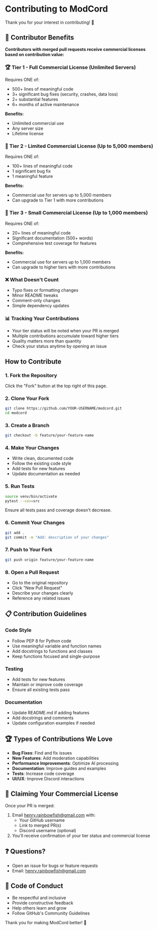 # Contributing to ModCord

Thank you for your interest in contributing! 🎉

## 🎁 Contributor Benefits

**Contributors with merged pull requests receive commercial licenses based on contribution value:**

### 🏆 Tier 1 - Full Commercial License (Unlimited Servers)
Requires ONE of:
- 500+ lines of meaningful code
- 3+ significant bug fixes (security, crashes, data loss)
- 2+ substantial features
- 6+ months of active maintenance

**Benefits:**
- Unlimited commercial use
- Any server size
- Lifetime license

### 🥈 Tier 2 - Limited Commercial License (Up to 5,000 members)
Requires ONE of:
- 100+ lines of meaningful code
- 1 significant bug fix
- 1 meaningful feature

**Benefits:**
- Commercial use for servers up to 5,000 members
- Can upgrade to Tier 1 with more contributions

### 🥉 Tier 3 - Small Commercial License (Up to 1,000 members)
Requires ONE of:
- 20+ lines of meaningful code
- Significant documentation (500+ words)
- Comprehensive test coverage for features

**Benefits:**
- Commercial use for servers up to 1,000 members
- Can upgrade to higher tiers with more contributions

### ❌ What Doesn't Count
- Typo fixes or formatting changes
- Minor README tweaks
- Comment-only changes
- Simple dependency updates

### 📊 Tracking Your Contributions
- Your tier status will be noted when your PR is merged
- Multiple contributions accumulate toward higher tiers
- Quality matters more than quantity
- Check your status anytime by opening an issue

## How to Contribute

### 1. Fork the Repository
Click the "Fork" button at the top right of this page.

### 2. Clone Your Fork
```bash
git clone https://github.com/YOUR-USERNAME/modcord.git
cd modcord
```

### 3. Create a Branch
```bash
git checkout -b feature/your-feature-name
```

### 4. Make Your Changes
- Write clean, documented code
- Follow the existing code style
- Add tests for new features
- Update documentation as needed

### 5. Run Tests
```bash
source venv/bin/activate
pytest --cov=src
```

Ensure all tests pass and coverage doesn't decrease.

### 6. Commit Your Changes
```bash
git add .
git commit -m "Add: description of your changes"
```

### 7. Push to Your Fork
```bash
git push origin feature/your-feature-name
```

### 8. Open a Pull Request
- Go to the original repository
- Click "New Pull Request"
- Describe your changes clearly
- Reference any related issues

## 📋 Contribution Guidelines

### Code Style
- Follow PEP 8 for Python code
- Use meaningful variable and function names
- Add docstrings to functions and classes
- Keep functions focused and single-purpose

### Testing
- Add tests for new features
- Maintain or improve code coverage
- Ensure all existing tests pass

### Documentation
- Update README.md if adding features
- Add docstrings and comments
- Update configuration examples if needed

## 🏆 Types of Contributions We Love

- **Bug Fixes**: Find and fix issues
- **New Features**: Add moderation capabilities
- **Performance Improvements**: Optimize AI processing
- **Documentation**: Improve guides and examples
- **Tests**: Increase code coverage
- **UI/UX**: Improve Discord interactions

## 🎫 Claiming Your Commercial License

Once your PR is merged:
1. Email henry.rainbowfish@gmail.com with:
   - Your GitHub username
   - Link to merged PR(s)
   - Discord username (optional)
2. You'll receive confirmation of your tier status and commercial license

## ❓ Questions?

- Open an issue for bugs or feature requests
- Email: henry.rainbowfish@gmail.com

## 📜 Code of Conduct

- Be respectful and inclusive
- Provide constructive feedback
- Help others learn and grow
- Follow GitHub's Community Guidelines

Thank you for making ModCord better! 🚀
